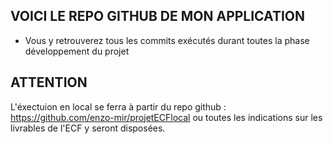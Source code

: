 ## VOICI LE REPO GITHUB DE MON APPLICATION 

-   Vous y retrouverez tous les commits exécutés durant toutes la phase développement du projet 

## ATTENTION

L'éxectuion en local se ferra à partir du repo github : https://github.com/enzo-mir/projetECFlocal ou toutes les indications sur les livrables de l'ECF y seront disposées.